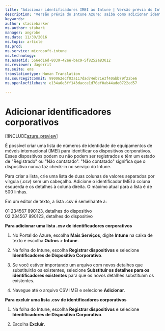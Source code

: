 ```yaml
---
title: "Adicionar identificadores IMEI ao Intune | Versão prévia do Intune Azure | Microsoft Docs"
description: "Versão prévia do Intune Azure: saiba como adicionar identificadores corporativos (números IMEI) ao Microsoft Intune. "
keywords: 
author: staciebarker
ms.author: stabark
manager: angrobe
ms.date: 11/30/2016
ms.topic: article
ms.prod: 
ms.service: microsoft-intune
ms.technology: 
ms.assetid: 566ed16d-8030-42ee-bac9-5f8252a83012
ms.reviewer: dagerrit
ms.suite: ems
translationtype: Human Translation
ms.sourcegitcommit: 990062ecf03a117dad74eb71e3f40abb79f22be6
ms.openlocfilehash: e134a6e3ff143dacce1d70ef0ab44ade0722ed57

---
```


# <a name="add-corporate-identifiers"></a>Adicionar identificadores corporativos

[!INCLUDE[azure_preview](../includes/azure_preview.md)]

É possível criar uma lista de números de identidade de equipamentos de móveis internacional (IMEI) para identificar os dispositivos corporativos. Esses dispositivos podem ou não podem ser registrados e têm um estado de "Registrado" ou "Não contatado". "Não contatado" significa que o dispositivo nunca faz check-in no serviço do Intune.

Para criar a lista, crie uma lista de duas colunas de valores separados por vírgula (.csv) sem um cabeçalho. Adicione o identificador IMEI à coluna esquerda e os detalhes à coluna direita. O máximo atual para a lista é de 500 linhas.

Em um editor de texto, a lista .csv é semelhante a:

01 234567 890123, detalhes do dispositivo</br>
02 234567 890123, detalhes do dispositivo

**Para adicionar uma lista .csv de identificadores corporativos**

1. No Portal do Azure, escolha **Mais Serviços**, digite **Intune** na caixa de texto e escolha **Outros** > **Intune**.

2. Na folha do Intune, escolha **Registrar dispositivos** e selecione **Identificadores de Dispositivo Corporativo**.

3. Se você estiver importando um arquivo com novos detalhes que substituirão os existentes, selecione **Substituir os detalhes para os identificadores existentes** para que os novos detalhes substituam os existentes.

4. Navegue até o arquivo CSV IMEI e selecione **Adicionar**.

**Para excluir uma lista .csv de identificadores corporativos**

1. Na folha do Intune, escolha **Registrar dispositivos** e selecione **Identificadores de Dispositivo Corporativo**.

2. Escolha **Excluir**.



<!--HONumber=Feb17_HO1-->


